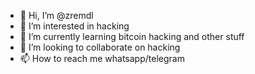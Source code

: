 - 👋 Hi, I’m @zremdl
- 👀 I’m interested in hacking
- 🌱 I’m currently learning bitcoin hacking and other stuff
- 💞️ I’m looking to collaborate on hacking
- 📫 How to reach me whatsapp/telegram

<!---
zremdl/zremdl is a ✨ special ✨ repository because its `README.md` (this file) appears on your GitHub profile.
You can click the Preview link to take a look at your changes.
--->
